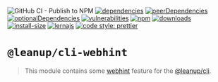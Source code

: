 ![GitHub CI - Publish to NPM](https://github.com/leanupjs/leanup/workflows/GitHub%20CI%20-%20Publish%20to%20NPM/badge.svg)
[![dependencies][dependencies]][dependencies-url]
[![peerDependencies][peerdependencies]][peerdependencies-url]
[![optionalDependencies][optionaldependencies]][optionaldependencies-url]
[![vulnerabilities][vulnerabilities]][vulnerabilities-url]
[![npm][npm]][npm-url]
[![downloads][downloads]][downloads-url]
[![install-size][install-size]][install-size-url]
[![lernajs][lernajs]][lernajs-url]
[![code style: prettier](https://img.shields.io/badge/code_style-prettier-ff69b4.svg)](https://github.com/prettier/prettier)

[npm]: https://img.shields.io/npm/v/@leanup/cli-webhint
[npm-url]: https://www.npmjs.com/package/@leanup/cli-webhint
[dependencies]: https://david-dm.org/leanupjs/leanup/release%2F1.1/status.svg?path=packages/cli/plugins/webhint
[dependencies-url]: https://david-dm.org/leanupjs/leanup/release%2F1.1?path=packages/cli/plugins/webhint
[peerdependencies]: https://img.shields.io/david/peer/leanupjs/leanup?path=packages/cli/plugins/webhint
[peerdependencies-url]: https://david-dm.org/leanupjs/leanup/release%2F1.1?path=packages/cli/plugins/webhint&type=peer
[optionaldependencies]: https://img.shields.io/david/optional/leanupjs/leanup?path=packages/cli/plugins/webhint
[optionaldependencies-url]: https://david-dm.org/leanupjs/leanup/release%2F1.1?path=packages/cli/plugins/webhint&type=optional
[vulnerabilities]: https://snyk.io/test/npm/@leanup/cli-webhint/badge.svg
[vulnerabilities-url]: https://snyk.io/test/npm/@leanup/cli-webhint
[downloads]: https://img.shields.io/npm/dt/@leanup/cli-webhint
[downloads-url]: https://npmcharts.com/compare/@leanup/cli-webhint?minimal=true
[install-size]: https://packagephobia.now.sh/badge?p=@leanup/cli-webhint
[install-size-url]: https://packagephobia.now.sh/result?p=@leanup/cli-webhint
[lernajs]: https://img.shields.io/badge/managed%20with-lerna-blueviolet
[lernajs-url]: https://lerna.js.org

# `@leanup/cli-webhint`

> This module contains some [webhint](https://webhint.io/) feature for the [@leanup/cli](https://www.npmjs.com/package/@leanup/cli).
